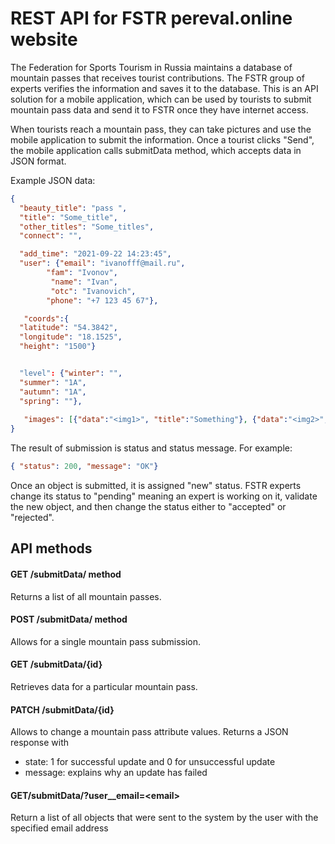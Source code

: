 # REST API for FSTR pereval.online website

The Federation for Sports Tourism in Russia maintains a database of mountain passes that receives tourist contributions. The FSTR group of experts verifies the information and saves it to the database.
This is an API solution for a mobile application, which can be used by tourists to submit mountain pass data and
send it to FSTR once they have internet access.

When tourists reach a mountain pass, they can take pictures and use the mobile application to submit the information.
Once a tourist clicks "Send", the mobile application calls submitData method, which accepts data in JSON format.

Example JSON data:
```json
{
  "beauty_title": "pass ",
  "title": "Some_title",
  "other_titles": "Some_titles",
  "connect": "",

  "add_time": "2021-09-22 14:23:45",
  "user": {"email": "ivanofff@mail.ru", 		
        "fam": "Ivonov",
		 "name": "Ivan",
		 "otc": "Ivanovich",
        "phone": "+7 123 45 67"}, 

   "coords":{
  "latitude": "54.3842",
  "longitude": "18.1525",
  "height": "1500"}


  "level": {"winter": "", 
  "summer": "1А",
  "autumn": "1А",
  "spring": ""},
  
   "images": [{"data":"<img1>", "title":"Something"}, {"data":"<img2>", "title":"Something"}]
}
```

The result of submission is status and status message. For example:
```json
{ "status": 200, "message": "OK"}
```
Once an object is submitted, it is assigned "new" status. FSTR experts change its status to "pending" meaning 
an expert is working on it, validate the new object, and then change the status either to "accepted" or "rejected". 

## API methods
#### GET /submitData/ method
Returns a list of all mountain passes.

#### POST /submitData/ method
Allows for a single mountain pass submission.

#### GET /submitData/{id}
Retrieves data for a particular mountain pass.

#### PATCH /submitData/{id}
Allows to change a mountain pass attribute values.
Returns a JSON response with 
- state: 1 for successful update and 0 for unsuccessful update
- message: explains why an update has failed

#### GET/submitData/?user__email=\<email>
Return a list of all objects that were sent to the system by the user with the specified email address

